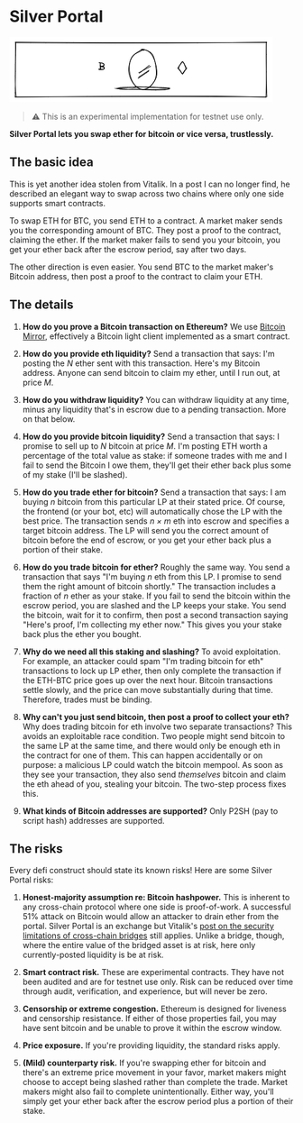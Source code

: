 # Silver Portal

![](./design/header.excalidraw.png)

> :warning: This is an experimental implementation for testnet use only.

**Silver Portal lets you swap ether for bitcoin or vice versa, trustlessly.**

## The basic idea

This is yet another idea stolen from Vitalik. In a post I can no longer find, he
described an elegant way to swap across two chains where only one side supports
smart contracts.

To swap ETH for BTC, you send ETH to a contract. A market maker sends you the
corresponding amount of BTC. They post a proof to the contract, claiming the
ether. If the market maker fails to send you your bitcoin, you get your ether
back after the escrow period, say after two days.

The other direction is even easier. You send BTC to the market maker's Bitcoin
address, then post a proof to the contract to claim your ETH.

## The details

1. **How do you prove a Bitcoin transaction on Ethereum?** We use [Bitcoin
   Mirror](https://bitcoinmirror.org), effectively a Bitcoin light client
   implemented as a smart contract.

2. **How do you provide eth liquidity?** Send a transaction that says: I'm
   posting the _N_ ether sent with this transaction. Here's my Bitcoin address.
   Anyone can send bitcoin to claim my ether, until I run out, at price _M_.

3. **How do you withdraw liquidity?** You can withdraw liquidity at any time,
   minus any liquidity that's in escrow due to a pending transaction. More on
   that below.

4. **How do you provide bitcoin liquidity?** Send a transaction that says: I
   promise to sell up to _N_ bitcoin at price _M_. I'm posting ETH worth a
   percentage of the total value as stake: if someone trades with me and I fail
   to send the Bitcoin I owe them, they'll get their ether back plus some of my
   stake (I'll be slashed).

5. **How do you trade ether for bitcoin?** Send a transaction that says: I am
   buying _n_ bitcoin from this particular LP at their stated price. Of course,
   the frontend (or your bot, etc) will automatically chose the LP with the best
   price. The transaction sends _n × m_ eth into escrow and specifies a target
   bitcoin address. The LP will send you the correct amount of bitcoin before
   the end of escrow, or you get your ether back plus a portion of their stake.

6. **How do you trade bitcoin for ether?** Roughly the same way. You send a
   transaction that says "I'm buying _n_ eth from this LP. I promise to send
   them the right amount of bitcoin shortly." The transaction includes a
   fraction of _n_ ether as your stake. If you fail to send the bitcoin within
   the escrow period, you are slashed and the LP keeps your stake. You send the
   bitcoin, wait for it to confirm, then post a second transaction saying
   "Here's proof, I'm collecting my ether now." This gives you your stake back
   plus the ether you bought.

7. **Why do we need all this staking and slashing?** To avoid exploitation. For
   example, an attacker could spam "I'm trading bitcoin for eth" transactions
   to lock up LP ether, then only complete the transaction if the ETH-BTC price
   goes up over the next hour. Bitcoin transactions settle slowly, and the price
   can move substantially during that time. Therefore, trades must be binding.

8. **Why can't you just send bitcoin, then post a proof to collect your eth?**
   Why does trading bitcoin for eth involve two separate transactions? This
   avoids an exploitable race condition. Two people might send bitcoin to the
   same LP at the same time, and there would only be enough eth in the contract
   for one of them. This can happen accidentally or on purpose: a malicious LP
   could watch the bitcoin mempool. As soon as they see your transaction, they
   also send _themselves_ bitcoin and claim the eth ahead of you, stealing your
   bitcoin. The two-step process fixes this.

9. **What kinds of Bitcoin addresses are supported?** Only P2SH (pay to script
   hash) addresses are supported.

## The risks

Every defi construct should state its known risks! Here are some Silver Portal
risks:

1. **Honest-majority assumption re: Bitcoin hashpower.** This is inherent to any
   cross-chain protocol where one side is proof-of-work. A successful 51% attack
   on Bitcoin would allow an attacker to drain ether from the portal. Silver
   Portal is an exchange but Vitalik's [post on the security limitations of
   cross-chain
   bridges](https://old.reddit.com/r/ethereum/comments/rwojtk/ama_we_are_the_efs_research_team_pt_7_07_january/hrngyk8/)
   still applies. Unlike a bridge, though, where the entire value of the bridged
   asset is at risk, here only currently-posted liquidity is be at risk.

2. **Smart contract risk.** These are experimental contracts. They have not been
   audited and are for testnet use only. Risk can be reduced over time through
   audit, verification, and experience, but will never be zero.

3. **Censorship or extreme congestion.** Ethereum is designed for liveness
   and censorship resistance. If either of those properties fail, you may have
   sent bitcoin and be unable to prove it within the escrow window.

4. **Price exposure.** If you're providing liquidity, the standard risks apply.

5. **(Mild) counterparty risk.** If you're swapping ether for bitcoin and
   there's an extreme price movement in your favor, market makers might choose
   to accept being slashed rather than complete the trade. Market makers might
   also fail to complete unintentionally. Either way, you'll simply get your
   ether back after the escrow period plus a portion of their stake.
